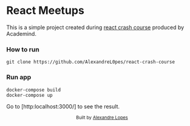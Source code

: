 # React Meetups

This is a simple project created during [react crash course](https://www.youtube.com/watch?v=Dorf8i6lCuk) produced by Academind. 

### How to run 
``` 
git clone https://github.com/AlexandreL0pes/react-crash-course
``` 

### Run app
``` 
docker-compose build 
docker-compose up
```

Go to [http:localhost:3000/] to see the result.

<div align="center">
  <sub>Built  by
    <a href="https://github.com/AlexandreL0pes">Alexandre Lopes</a>
  </sub>
</div>